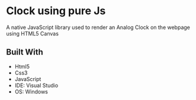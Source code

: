 # Clock using pure Js
A native JavaScript library used to render an Analog Clock on the webpage using HTML5 Canvas
## Built With
- Html5
- Css3
- JavaScript
- IDE: Visual Studio
- OS: Windows


